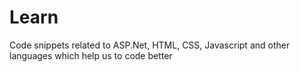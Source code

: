 # Learn
Code snippets related to ASP.Net, HTML, CSS, Javascript and other languages which help us to code better

